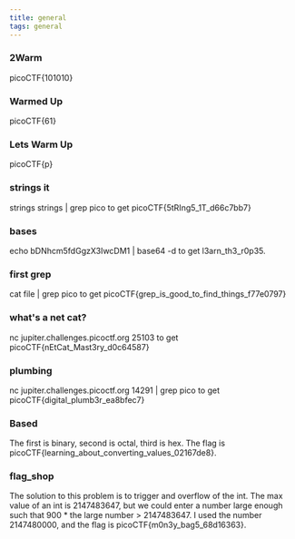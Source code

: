 ```yaml
---
title: general
tags: general
---
```


### 2Warm
picoCTF{101010}

### Warmed Up
picoCTF{61}

### Lets Warm Up
picoCTF{p}

### strings it
strings strings | grep pico to get picoCTF{5tRIng5\_1T\_d66c7bb7}

### bases 
echo bDNhcm5fdGgzX3IwcDM1 | base64 -d to get l3arn\_th3\_r0p35.

### first grep
cat file | grep pico to get picoCTF{grep\_is\_good\_to\_find\_things\_f77e0797}

### what's a net cat?
nc jupiter.challenges.picoctf.org 25103 to get picoCTF{nEtCat\_Mast3ry\_d0c64587}

### plumbing
nc jupiter.challenges.picoctf.org 14291 | grep pico to get picoCTF{digital\_plumb3r\_ea8bfec7}

### Based
The first is binary, second is octal, third is hex. The flag is picoCTF{learning\_about\_converting\_values\_02167de8}.

### flag\_shop
The solution to this problem is to trigger and overflow of the int. The max value of an int is 2147483647, but we could 
enter a number large enough such that 900 * the large number > 2147483647. I used the number 2147480000, and the flag is picoCTF{m0n3y\_bag5\_68d16363}.  

